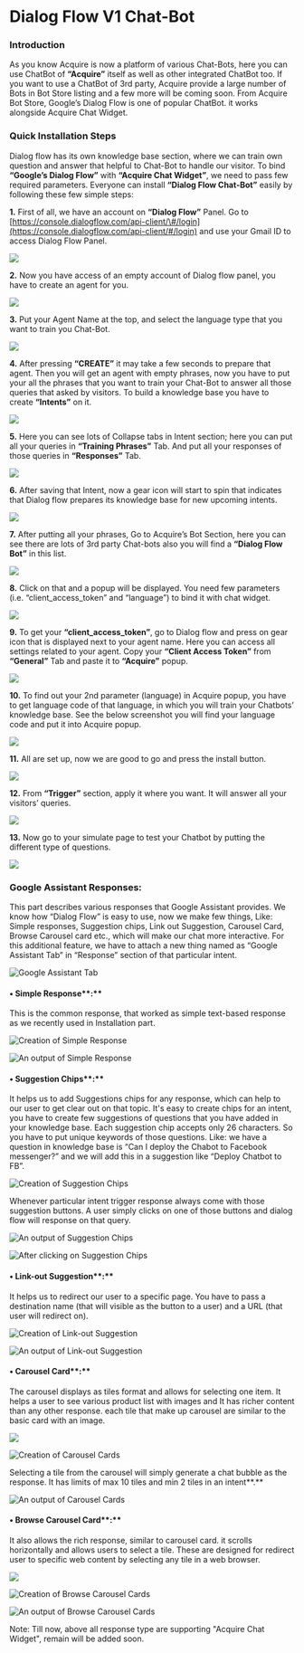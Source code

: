 # Dialog Flow V1 Chat-Bot

### **Introduction**

 As you know Acquire is now a platform of various Chat-Bots, here you can use ChatBot of **“Acquire”** itself as well as other integrated ChatBot too. If you want to use a ChatBot of 3rd party, Acquire provide a large number of Bots in Bot Store listing and a few more will be coming soon. From Acquire Bot Store, Google’s Dialog Flow is one of popular ChatBot. it works alongside Acquire Chat Widget.

### Quick Installation Steps

Dialog flow has its own knowledge base section, where we can train own question and answer that helpful to Chat-Bot to handle our visitor. To bind **“Google’s Dialog Flow”** with **“Acquire Chat Widget”**, we need to pass few required parameters.  Everyone can install **“Dialog Flow Chat-Bot”** easily by following these few simple steps:

**1.** First of all, we have an account on **“Dialog Flow”** Panel. Go to [https://console.dialogflow.com/api-client/\#/login](https://console.dialogflow.com/api-client/#/login) and use your Gmail ID to access Dialog Flow Panel. 

![](../../.gitbook/assets/1.PNG)

**2.** Now you have access of an empty account of Dialog flow panel, you have to create an agent for you. 

![](../../.gitbook/assets/2.png)

**3.** Put your Agent Name at the top, and select the language type that you want to train you Chat-Bot.

![](../../.gitbook/assets/3.png)

**4.** After pressing **“CREATE”** it may take a few seconds to prepare that agent. Then you will get an agent with empty phrases, now you have to put your all the phrases that you want to train your Chat-Bot to answer all those queries that asked by visitors. To build a knowledge base you have to create **“Intents”** on it.

![](../../.gitbook/assets/4.png)

**5.** Here you can see lots of Collapse tabs in Intent section; here you can put all your queries in **“Training Phrases”** Tab. And put all your responses of those queries in **“Responses”** Tab.

![](../../.gitbook/assets/5.png)

**6.** After saving that Intent, now a gear icon will start to spin that indicates that Dialog flow prepares its knowledge base for new upcoming intents.

![](../../.gitbook/assets/6.png)

**7.** After putting all your phrases, Go to Acquire’s Bot Section, here you can see there are lots of 3rd party Chat-bots also you will find a **“Dialog Flow Bot”** in this list.

![](../../.gitbook/assets/7.png)

**8.** Click on that and a popup will be displayed. You need few parameters \(i.e. “client\_access\_token” and “language”\) to bind it with chat widget.

![](../../.gitbook/assets/8.png)

**9.** To get your **“client\_access\_token”**, go to Dialog flow and press on gear icon that is displayed next to your agent name. Here you can access all settings related to your agent. Copy your **“Client Access Token”** from **“General”** Tab and paste it to **“Acquire”** popup.

![](../../.gitbook/assets/9.png)

**10.** To find out your 2nd parameter \(language\) in Acquire popup, you have to get language code of that language, in which you will train your Chatbots’ knowledge base. See the below screenshot you will find your language code and put it into Acquire popup.

![](../../.gitbook/assets/10.png)

**11.** All are set up, now we are good to go and press the install button.

![](../../.gitbook/assets/11.png)

**12.** From **“Trigger”** section, apply it where you want. It will answer all your visitors’ queries.

![](../../.gitbook/assets/12.png)

**13.** Now go to your simulate page to test your Chatbot by putting the different type of questions.

![](../../.gitbook/assets/13.png)

### 

### Google Assistant Responses:

This part describes various responses that Google Assistant provides. We know how “Dialog Flow” is easy to use, now we make few things, Like: Simple responses, Suggestion chips, Link out Suggestion, Carousel Card, Browse Carousel card etc., which will make our chat more interactive. For this additional feature, we have to attach a new thing named as “Google Assistant Tab” in “Response” section of that particular intent.

![Google Assistant Tab](../../.gitbook/assets/google-assistant-tab.png)

#### • Simple Response**:**

This is the common response, that worked as simple text-based response as we recently used in Installation part.

![Creation of Simple Response](../../.gitbook/assets/simple-responses-configure.png)

![An output of Simple Response ](../../.gitbook/assets/simple-responses-chat.PNG)

#### • Suggestion Chips**:**

It helps us to add Suggestions chips for any response, which can help to our user to get clear out on that topic. It's easy to create chips for an intent, you have to create few suggestions of questions that you have added in your knowledge base. Each suggestion chip accepts only 26 characters. So you have to put unique keywords of those questions. Like: we have a question in knowledge base is “Can I deploy the Chabot to Facebook messenger?” and we will add this in a suggestion like “Deploy Chatbot to FB”.

![Creation of Suggestion Chips](../../.gitbook/assets/suggestion-chips.png)

Whenever particular intent trigger response always come with those suggestion buttons. A user simply clicks on one of those buttons and dialog flow will response on that query.

![An output of Suggestion Chips](../../.gitbook/assets/chips-view-1.PNG)

![After clicking on Suggestion Chips](../../.gitbook/assets/chips-view-2.PNG)

#### • **Link-out** Suggestion**:**

It helps us to redirect our user to a specific page. You have to pass a destination name \(that will visible as the button to a user\) and a URL \(that user will redirect on\).

![Creation of Link-out Suggestion](../../.gitbook/assets/linkout-suggestion-configure.png)

![An output of Link-out Suggestion](../../.gitbook/assets/linkout-suggestion-chat.PNG)

#### • Carousel Card**:**

The carousel displays as tiles format and allows for selecting one item. It helps a user to see various product list with images and It has richer content than any other response. each tile that make up carousel are similar to the basic card with an image. 

![](../../.gitbook/assets/carousel-card-configure1.png)

![Creation of Carousel Cards](../../.gitbook/assets/carousel-card-configure2.png)

Selecting a tile from the carousel will simply generate a chat bubble as the response. It has limits of max 10 tiles and min 2 tiles in an intent**.**

![An output of Carousel Cards](../../.gitbook/assets/carousel-card-chat.PNG)

#### • **Browse** Carousel Card**:**

It also allows the rich response, similar to carousel card. it scrolls horizontally and allows users to select a tile. These are designed for redirect user to specific web content by selecting any tile in a web browser.

![](../../.gitbook/assets/browse-carousel-card-configure1.png)

![Creation of Browse Carousel Cards](../../.gitbook/assets/browse-carousel-card-configure2.png)

![An output of Browse Carousel Cards](../../.gitbook/assets/browse-carousel-card-chat.PNG)

Note: Till now, above all response type are supporting "Acquire Chat Widget", remain will be added soon.

```

```

